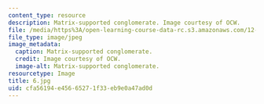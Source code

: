 ```yaml
---
content_type: resource
description: Matrix-supported conglomerate. Image courtesy of OCW.
file: /media/https%3A/open-learning-course-data-rc.s3.amazonaws.com/12-110-sedimentary-geology-fall-2004/cfa56194e45665271f33eb9e0a47ad0d_6.jpg
file_type: image/jpeg
image_metadata:
  caption: Matrix-supported conglomerate.
  credit: Image courtesy of OCW.
  image-alt: Matrix-supported conglomerate.
resourcetype: Image
title: 6.jpg
uid: cfa56194-e456-6527-1f33-eb9e0a47ad0d
---
```

